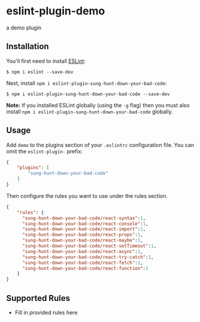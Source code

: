 # eslint-plugin-demo

a demo plugin

## Installation

You'll first need to install [ESLint](http://eslint.org):

```
$ npm i eslint --save-dev
```

Next, install `npm i eslint-plugin-sung-hunt-down-your-bad-code`:

```
$ npm i eslint-plugin-sung-hunt-down-your-bad-code --save-dev
```

**Note:** If you installed ESLint globally (using the `-g` flag) then you must also install `npm i eslint-plugin-sung-hunt-down-your-bad-code` globally.

## Usage

Add `demo` to the plugins section of your `.eslintrc` configuration file. You can omit the `eslint-plugin-` prefix:

```json
{
    "plugins": [
        "sung-hunt-down-your-bad-code"
    ]
}
```


Then configure the rules you want to use under the rules section.

```json
{
    "rules": {
      "sung-hunt-down-your-bad-code/react-syntax":1,
      "sung-hunt-down-your-bad-code/react-console":1,
      "sung-hunt-down-your-bad-code/react-import":1,
      "sung-hunt-down-your-bad-code/react-props":1,
      "sung-hunt-down-your-bad-code/react-maybe":1,
      "sung-hunt-down-your-bad-code/react-setTimeout":1,
      "sung-hunt-down-your-bad-code/react-async":1,
      "sung-hunt-down-your-bad-code/react-try-catch":1,
      "sung-hunt-down-your-bad-code/react-fetch":1,
      "sung-hunt-down-your-bad-code/react-function":1
    }
}
```

## Supported Rules

* Fill in provided rules here
